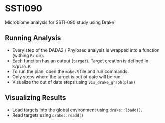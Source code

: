 # SSTI090
Microbiome analysis for SSTI-090 study using Drake

## Running Analysis
* Every step of the DADA2 / Phyloseq analysis is wrapped into a function (withing `R/` dir).
* Each function has an output (`target`). Target creation is defined in `R/plan.R`.
* To run the plan, open the `make.R` file and run commands.
* Only steps where the target is out of date will be run.
* Visualize the out of date steps using `vis_drake_graph(plan)`

## Visualizing Results
* Load targets into the global environment using `drake::loadd()`.
* Read targets using `drake::readd()`
